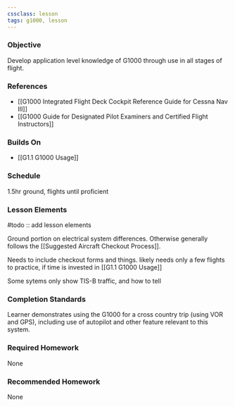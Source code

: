 ```yaml
---
cssclass: lesson
tags: g1000, lesson
---
```

### Objective
Develop application level knowledge of G1000 through use in all stages of flight.

### References
- [[G1000 Integrated Flight Deck Cockpit Reference Guide for Cessna Nav III]]
- [[G1000 Guide for Designated Pilot Examiners and Certified Flight Instructors]]

### Builds On
- [[G1.1 G1000 Usage]]

### Schedule
1.5hr ground, flights until proficient

### Lesson Elements
#todo :: add lesson elements

Ground portion on electrical system differences. Otherwise generally follows the [[Suggested Aircraft Checkout Process]].

Needs to include checkout forms and things. likely needs only a few flights to practice, if time is invested in [[G1.1 G1000 Usage]]

Some sytems only show TIS-B traffic, and how to tell

### Completion Standards
Learner demonstrates using the G1000 for a cross country trip (using VOR and GPS), including use of autopilot and other feature relevant to this system.

### Required Homework
None

### Recommended Homework 
None